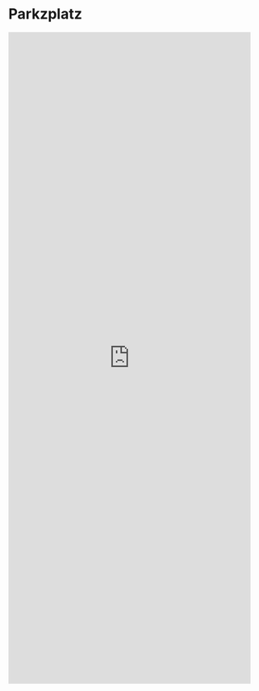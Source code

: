 ---
---

# Parkzplatz

<iframe src="https://docs.google.com/forms/d/e/1FAIpQLSelgCTP42bcgABCJopqRiy7Kvg40D8lu2v4vS_AiHkQSQZ1ew/viewform?embedded=true" width="480" height="1290" frameborder="0" marginheight="0" marginwidth="0">Loading…</iframe>